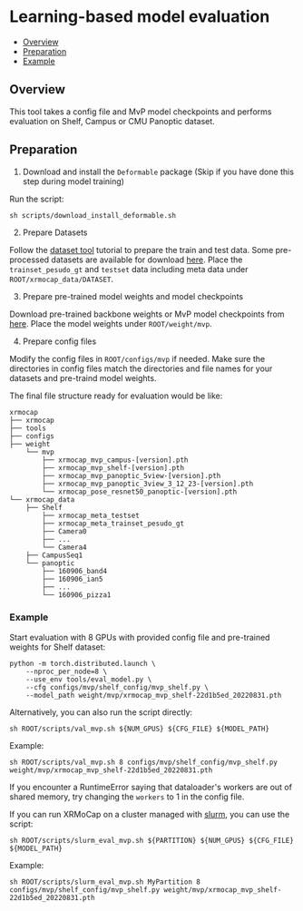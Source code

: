 # Learning-based model evaluation

- [Overview](#overview)
- [Preparation](#preparation)
- [Example](#example)

## Overview

This tool takes a config file and MvP model checkpoints and performs evaluation on Shelf, Campus or CMU Panoptic dataset.

## Preparation

1. Download and install the `Deformable` package (Skip if you have done this step during model training)

Run the script:
```
sh scripts/download_install_deformable.sh
```

2. Prepare Datasets

Follow the [dataset tool](./prepare_dataset.md) tutorial to prepare the train and test data. Some pre-processed datasets are available for download [here](../dataset_preparation.md). Place the `trainset_pesudo_gt` and `testset` data including meta data under `ROOT/xrmocap_data/DATASET`.


3. Prepare pre-trained model weights and model checkpoints

Download pre-trained backbone weights or MvP model checkpoints from [here](../../../configs/mvp/README.md). Place the model weights under `ROOT/weight/mvp`.

4. Prepare config files

Modify the config files in `ROOT/configs/mvp` if needed. Make sure the directories in config files match the directories and file names for your datasets and pre-traind model weights.

The final file structure ready for evaluation would be like:

```text
xrmocap
├── xrmocap
├── tools
├── configs
├── weight
    └── mvp
        ├── xrmocap_mvp_campus-[version].pth
        ├── xrmocap_mvp_shelf-[version].pth
        ├── xrmocap_mvp_panoptic_5view-[version].pth
        ├── xrmocap_mvp_panoptic_3view_3_12_23-[version].pth
        └── xrmocap_pose_resnet50_panoptic-[version].pth
└── xrmocap_data
    ├── Shelf
        ├── xrmocap_meta_testset
        ├── xrmocap_meta_trainset_pesudo_gt
        ├── Camera0
        ├── ...
        └── Camera4
    ├── CampusSeq1
    └── panoptic
        ├── 160906_band4
        ├── 160906_ian5
        ├── ...
        └── 160906_pizza1

```

### Example

Start evaluation with 8 GPUs with provided config file and pre-trained weights for Shelf dataset:

```shell
python -m torch.distributed.launch \
    --nproc_per_node=8 \
    --use_env tools/eval_model.py \
    --cfg configs/mvp/shelf_config/mvp_shelf.py \
    --model_path weight/mvp/xrmocap_mvp_shelf-22d1b5ed_20220831.pth
```

Alternatively, you can also run the script directly:

```shell
sh ROOT/scripts/val_mvp.sh ${NUM_GPUS} ${CFG_FILE} ${MODEL_PATH}
```

Example:
```shell
sh ROOT/scripts/val_mvp.sh 8 configs/mvp/shelf_config/mvp_shelf.py weight/mvp/xrmocap_mvp_shelf-22d1b5ed_20220831.pth
```
If you encounter a RuntimeError saying that dataloader's workers are out of shared memory, try changing the `workers` to 1 in the config file.

If you can run XRMoCap on a cluster managed with [slurm](https://slurm.schedmd.com/), you can use the script:
```shell
sh ROOT/scripts/slurm_eval_mvp.sh ${PARTITION} ${NUM_GPUS} ${CFG_FILE} ${MODEL_PATH}
```
Example:
```shell
sh ROOT/scripts/slurm_eval_mvp.sh MyPartition 8 configs/mvp/shelf_config/mvp_shelf.py weight/mvp/xrmocap_mvp_shelf-22d1b5ed_20220831.pth
```
